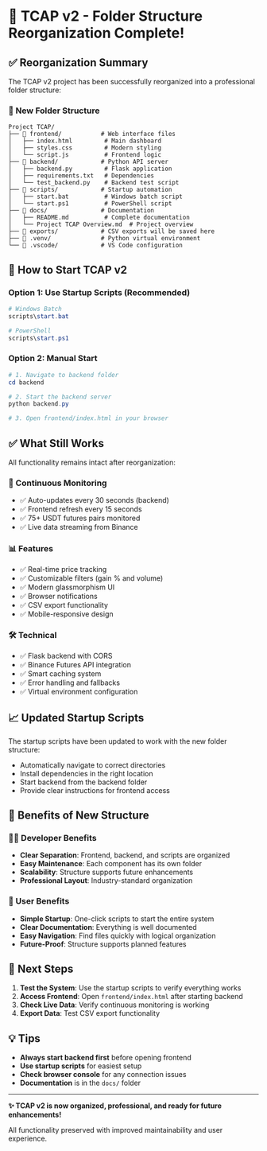 # 🎉 TCAP v2 - Folder Structure Reorganization Complete!

## ✅ Reorganization Summary

The TCAP v2 project has been successfully reorganized into a professional folder structure:

### 📁 New Folder Structure
```
Project TCAP/
├── 📁 frontend/           # Web interface files
│   ├── index.html         # Main dashboard
│   ├── styles.css         # Modern styling
│   └── script.js          # Frontend logic
├── 📁 backend/            # Python API server
│   ├── backend.py         # Flask application
│   ├── requirements.txt   # Dependencies
│   └── test_backend.py    # Backend test script
├── 📁 scripts/            # Startup automation
│   ├── start.bat          # Windows batch script
│   └── start.ps1          # PowerShell script
├── 📁 docs/               # Documentation
│   ├── README.md          # Complete documentation
│   └── Project TCAP Overview.md  # Project overview
├── 📁 exports/            # CSV exports will be saved here
├── 📁 .venv/              # Python virtual environment
└── 📁 .vscode/            # VS Code configuration
```

## 🚀 How to Start TCAP v2

### Option 1: Use Startup Scripts (Recommended)
```powershell
# Windows Batch
scripts\start.bat

# PowerShell  
scripts\start.ps1
```

### Option 2: Manual Start
```powershell
# 1. Navigate to backend folder
cd backend

# 2. Start the backend server
python backend.py

# 3. Open frontend/index.html in your browser
```

## ✅ What Still Works

All functionality remains intact after reorganization:

### 🔄 Continuous Monitoring
- ✅ Auto-updates every 30 seconds (backend)
- ✅ Frontend refresh every 15 seconds
- ✅ 75+ USDT futures pairs monitored
- ✅ Live data streaming from Binance

### 📊 Features
- ✅ Real-time price tracking
- ✅ Customizable filters (gain % and volume)
- ✅ Modern glassmorphism UI
- ✅ Browser notifications
- ✅ CSV export functionality
- ✅ Mobile-responsive design

### 🛠 Technical
- ✅ Flask backend with CORS
- ✅ Binance Futures API integration
- ✅ Smart caching system
- ✅ Error handling and fallbacks
- ✅ Virtual environment configuration

## 📈 Updated Startup Scripts

The startup scripts have been updated to work with the new folder structure:
- Automatically navigate to correct directories
- Install dependencies in the right location
- Start backend from the backend folder
- Provide clear instructions for frontend access

## 🎯 Benefits of New Structure

### 👨‍💻 Developer Benefits
- **Clear Separation**: Frontend, backend, and scripts are organized
- **Easy Maintenance**: Each component has its own folder
- **Scalability**: Structure supports future enhancements
- **Professional Layout**: Industry-standard organization

### 🚀 User Benefits
- **Simple Startup**: One-click scripts to start the entire system
- **Clear Documentation**: Everything is well documented
- **Easy Navigation**: Find files quickly with logical organization
- **Future-Proof**: Structure supports planned features

## 🔧 Next Steps

1. **Test the System**: Use the startup scripts to verify everything works
2. **Access Frontend**: Open `frontend/index.html` after starting backend
3. **Check Live Data**: Verify continuous monitoring is working
4. **Export Data**: Test CSV export functionality

## 💡 Tips

- **Always start backend first** before opening frontend
- **Use startup scripts** for easiest setup
- **Check browser console** for any connection issues
- **Documentation** is in the `docs/` folder

---

**✨ TCAP v2 is now organized, professional, and ready for future enhancements!**

All functionality preserved with improved maintainability and user experience.
